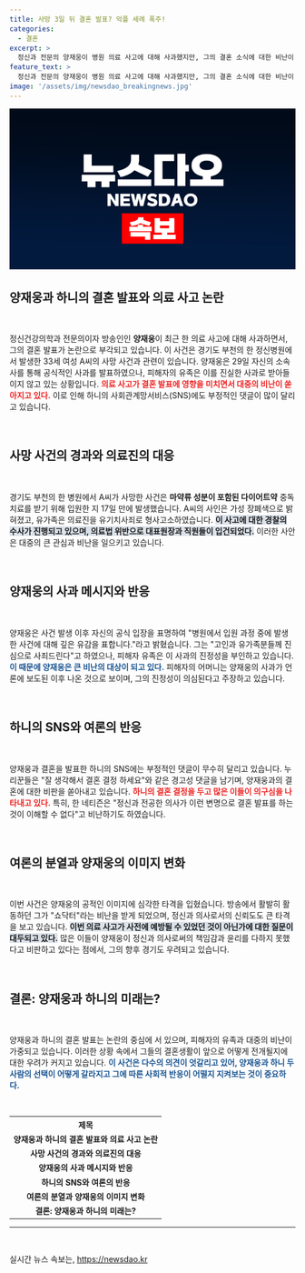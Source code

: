 ```yaml
---
title: 사망 3일 뒤 결혼 발표? 악플 세례 폭주!
categories:
  - 결혼
excerpt: >
  정신과 전문의 양재웅이 병원 의료 사고에 대해 사과했지만, 그의 결혼 소식에 대한 비난이 하니의 SNS로 쏟아지고 있다. 유가족은 진정한 사과가 아니라고 반박하며, 여론은 그를 향한 비판으로 가득 차 있다.
feature_text: >
  정신과 전문의 양재웅이 병원 의료 사고에 대해 사과했지만, 그의 결혼 소식에 대한 비난이 하니의 SNS로 쏟아지고 있다. 유가족은 진정한 사과가 아니라고 반박하며, 여론은 그를 향한 비판으로 가득 차 있다.
image: '/assets/img/newsdao_breakingnews.jpg'
---
```


<p><img src="/assets/img/newsdao_breakingnews.jpg" alt="pcversion 속보" /></p>

<h2 data-ke-size="size26">양재웅과 하니의 결혼 발표와 의료 사고 논란</h2>

<p data-ke-size="size16">&nbsp;</p>

<p data-ke-size="size16">정신건강의학과 전문의이자 방송인인 <b>양재웅</b>이 최근 한 의료 사고에 대해 사과하면서, 그의 결혼 발표가 논란으로 부각되고 있습니다. 이 사건은 경기도 부천의 한 정신병원에서 발생한 33세 여성 A씨의 사망 사건과 관련이 있습니다. 양재웅은 29일 자신의 소속사를 통해 공식적인 사과를 발표하였으나, 피해자의 유족은 이를 진실한 사과로 받아들이지 않고 있는 상황입니다. <b><span style="color: #ee2323;">의료 사고가 결혼 발표에 영향을 미치면서 대중의 비난이 쏟아지고 있다.</span></b> 이로 인해 하니의 사회관계망서비스(SNS)에도 부정적인 댓글이 많이 달리고 있습니다.</p>

<p data-ke-size="size16">&nbsp;</p>

<h2 data-ke-size="size26">사망 사건의 경과와 의료진의 대응</h2>

<p data-ke-size="size16">&nbsp;</p>

<p data-ke-size="size16">경기도 부천의 한 병원에서 A씨가 사망한 사건은 <b>마약류 성분이 포함된 다이어트약</b> 중독 치료를 받기 위해 입원한 지 17일 만에 발생했습니다. A씨의 사인은 가성 장폐색으로 밝혀졌고, 유가족은 의료진을 유기치사죄로 형사고소하였습니다. <b><span style="background-color: #21538527;">이 사고에 대한 경찰의 수사가 진행되고 있으며, 의료법 위반으로 대표원장과 직원들이 입건되었다.</span></b> 이러한 사안은 대중의 큰 관심과 비난을 일으키고 있습니다.</p>

<p data-ke-size="size16">&nbsp;</p>

<h2 data-ke-size="size26">양재웅의 사과 메시지와 반응</h2>

<p data-ke-size="size16">&nbsp;</p>

<p data-ke-size="size16">양재웅은 사건 발생 이후 자신의 공식 입장을 표명하여 "병원에서 입원 과정 중에 발생한 사건에 대해 깊은 유감을 표합니다."라고 밝혔습니다. 그는 "고인과 유가족분들께 진심으로 사죄드린다"고 하였으나, 피해자 유족은 이 사과의 진정성을 부인하고 있습니다. <b><span style="color: #1a5490;">이 때문에 양재웅은 큰 비난의 대상이 되고 있다.</span></b> 피해자의 어머니는 양재웅의 사과가 언론에 보도된 이후 나온 것으로 보이며, 그의 진정성이 의심된다고 주장하고 있습니다.</p>

<p data-ke-size="size16">&nbsp;</p>

<h2 data-ke-size="size26">하니의 SNS와 여론의 반응</h2>

<p data-ke-size="size16">&nbsp;</p>

<p data-ke-size="size16">양재웅과 결혼을 발표한 하니의 SNS에는 부정적인 댓글이 무수히 달리고 있습니다. 누리꾼들은 "잘 생각해서 결혼 결정 하세요"와 같은 경고성 댓글을 남기며, 양재웅과의 결혼에 대한 비판을 쏟아내고 있습니다. <b><span style="color: #ee2323;">하니의 결혼 결정을 두고 많은 이들이 의구심을 나타내고 있다.</span></b> 특히, 한 네티즌은 "정신과 전공한 의사가 이런 변명으로 결혼 발표를 하는 것이 이해할 수 없다"고 비난하기도 하였습니다.</p>

<p data-ke-size="size16">&nbsp;</p>

<h2 data-ke-size="size26">여론의 분열과 양재웅의 이미지 변화</h2>

<p data-ke-size="size16">&nbsp;</p>

<p data-ke-size="size16">이번 사건은 양재웅의 공적인 이미지에 심각한 타격을 입혔습니다. 방송에서 활발히 활동하던 그가 "쇼닥터"라는 비난을 받게 되었으며, 정신과 의사로서의 신뢰도도 큰 타격을 보고 있습니다. <b><span style="background-color: #21538527;">이번 의료 사고가 사전에 예방될 수 있었던 것이 아닌가에 대한 질문이 대두되고 있다.</span></b> 많은 이들이 양재웅이 정신과 의사로써의 책임감과 윤리를 다하지 못했다고 비판하고 있다는 점에서, 그의 향후 경기도 우려되고 있습니다.</p>

<p data-ke-size="size16">&nbsp;</p>

<h2 data-ke-size="size26">결론: 양재웅과 하니의 미래는?</h2>

<p data-ke-size="size16">&nbsp;</p>

<p data-ke-size="size16">양재웅과 하니의 결혼 발표는 논란의 중심에 서 있으며, 피해자의 유족과 대중의 비난이 가중되고 있습니다. 이러한 상황 속에서 그들의 결혼생활이 앞으로 어떻게 전개될지에 대한 우려가 커지고 있습니다. <b><span style="color: #1a5490;">이 사건은 다수의 의견이 엇갈리고 있어, 양재웅과 하니 두 사람의 선택이 어떻게 갈라지고 그에 따른 사회적 반응이 어떨지 지켜보는 것이 중요하다.</span></b></p>

<p data-ke-size="size16">&nbsp;</p> 

<table style="width: 100%;">
    <tr>
        <th colspan="2">제목</th>
    </tr>
    <tr>
        <td style="text-align: center; height: 17px;"><b>양재웅과 하니의 결혼 발표와 의료 사고 논란</b></td>
    </tr>
    <tr>
        <td style="text-align: center; height: 17px;"><b>사망 사건의 경과와 의료진의 대응</b></td>
    </tr>
    <tr>
        <td style="text-align: center; height: 17px;"><b>양재웅의 사과 메시지와 반응</b></td>
    </tr>
    <tr>
        <td style="text-align: center; height: 17px;"><b>하니의 SNS와 여론의 반응</b></td>
    </tr>
    <tr>
        <td style="text-align: center; height: 17px;"><b>여론의 분열과 양재웅의 이미지 변화</b></td>
    </tr>
    <tr>
        <td style="text-align: center; height: 17px;"><b>결론: 양재웅과 하니의 미래는?</b></td>
    </tr>
</table>

<hr />

<p data-ke-size="size16">&nbsp;</p>
실시간 뉴스 속보는, <a href="https://newsdao.kr" rel="dofollow">https://newsdao.kr</a>


